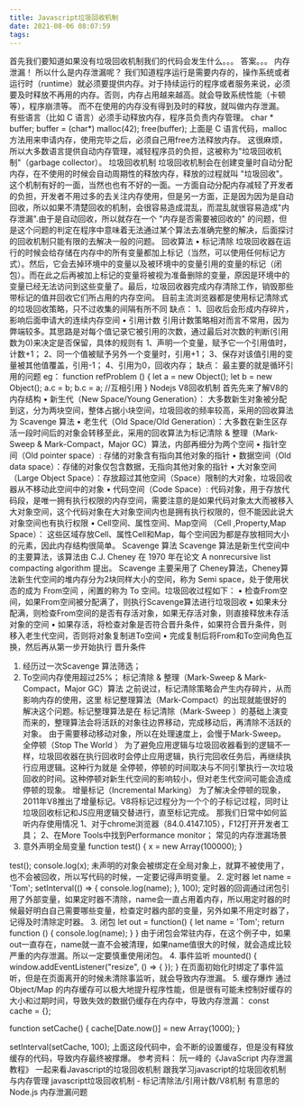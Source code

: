 ```yaml
---
title: Javascript垃圾回收机制
date: 2021-08-06 08:07:59
tags:
---
```

首先我们要知道如果没有垃圾回收机制我们的代码会发生什么。。。
答案。。。
内存泄漏！
所以什么是内存泄漏呢？
我们知道程序运行是需要内存的，操作系统或者运行时（runtime）就必须要提供内存。对于持续运行的程序或者服务来说，必须要及时释放不再用的内存。否则，内存占用越来越高。就会导致系统性能（卡顿等），程序崩溃等。
而不在使用的内存没有得到及时的释放，就叫做内存泄漏。
有些语言（比如 C 语言）必须手动释放内存，程序员负责内存管理。
char * buffer;
buffer = (char*) malloc(42);
free(buffer);
上面是 C 语言代码，malloc方法用来申请内存，使用完毕之后，必须自己用free方法释放内存。
这很麻烦，所以大多数语言提供自动内存管理，减轻程序员的负担，这被称为"垃圾回收机制"（garbage collector）。
垃圾回收机制
垃圾回收机制会在创建变量时自动分配内存，在不使用的时候会自动周期性的释放内存，释放的过程就叫 "垃圾回收"。这个机制有好的一面，当然也也有不好的一面。一方面自动分配内存减轻了开发者的负担，开发者不用过多的去关注内存使用，但是另一方面，正是因为因为是自动回收，所以如果不清楚回收的机制，会很容易造成混乱，而混乱就很容易造成"内存泄漏".由于是自动回收，所以就存在一个 "内存是否需要被回收的" 的问题，但是这个问题的判定在程序中意味着无法通过某个算法去准确完整的解决，后面探讨的回收机制只能有限的去解决一般的问题。
回收算法
• 标记清除
垃圾回收器在运行的时候会给存储在内存中的所有变量都加上标记（当然，可以使用任何标记方式）。然后，它会去掉环境中的变量以及被环境中的变量引用的变量的标记（闭包）。而在此之后再被加上标记的变量将被视为准备删除的变量，原因是环境中的变量已经无法访问到这些变量了。最后，垃圾回收器完成内存清除工作，销毁那些带标记的值并回收它们所占用的内存空间。
目前主流浏览器都是使用标记清除式的垃圾回收策略，只不过收集的间隔有所不同
缺点：
1、回收后会形成内存碎片，影响后面申请大的连续内存空间
• 引用计数
引用计数策略相对而言不常用，因为弊端较多。其思路是对每个值记录它被引用的次数，通过最后对次数的判断(引用数为0)来决定是否保留，具体的规则有
1、声明一个变量，赋予它一个引用值时，计数+1；
2、同一个值被赋予另外一个变量时，引用+1；
3、保存对该值引用的变量被其他值覆盖，引用-1；
4、引用为0，回收内存；
缺点：
最主要的就是循环引用的问题
eg：
function refProblem () {
    let a = new Object();
    let b = new Object();
    a.c = b;
    b.c = a;  //互相引用
}
Nodejs V8回收机制
首先先来了解V8的内存结构
• 新生代（New Space/Young Generation）： 大多数新生对象被分配到这，分为两块空间，整体占据小块空间，垃圾回收的频率较高，采用的回收算法为 Scavenge 算法
• 老生代（Old Space/Old Generation）：大多数在新生区存活一段时间后的对象会转移至此，采用的回收算法为标记清除 & 整理（Mark-Sweep & Mark-Compact，Major GC）算法，内部再细分为两个空间
• 指针空间（Old pointer space）: 存储的对象含有指向其他对象的指针
• 数据空间（Old data space）：存储的对象仅包含数据，无指向其他对象的指针
• 大对象空间（Large Object Space）：存放超过其他空间（Space）限制的大对象，垃圾回收器从不移动此空间中的对象
• 代码空间（Code Space）: 代码对象，用于存放代码段，是唯一拥有执行权限的内存空间，需要注意的是如果代码对象太大而被移入大对象空间，这个代码对象在大对象空间内也是拥有执行权限的，但不能因此说大对象空间也有执行权限
• Cell空间、属性空间、Map空间 （Cell ,Property,Map Space）： 这些区域存放Cell、属性Cell和Map，每个空间因为都是存放相同大小的元素，因此内存结构很简单。
Scavenge 算法
Scavenge 算法是新生代空间中的主要算法，该算法由 C.J. Cheney 在 1970 年在论文 A nonrecursive list compacting algorithm 提出。
Scavenge 主要采用了 Cheney算法，Cheney算法新生代空间的堆内存分为2块同样大小的空间，称为 Semi space，处于使用状态的成为 From空间 ，闲置的称为 To 空间。垃圾回收过程如下：
• 检查From空间，如果From空间被分配满了，则执行Scavenge算法进行垃圾回收
• 如果未分配满，则检查From空间的是否有存活对象，如果无存活对象，则直接释放未存活对象的空间
• 如果存活，将检查对象是否符合晋升条件，如果符合晋升条件，则移入老生代空间，否则将对象复制进To空间
• 完成复制后将From和To空间角色互换，然后再从第一步开始执行
晋升条件
1. 经历过一次Scavenge 算法筛选；
2. To空间内存使用超过25%；
标记清除 & 整理（Mark-Sweep & Mark-Compact，Major GC）算法
之前说过，标记清除策略会产生内存碎片，从而影响内存的使用，这里 标记整理算法（Mark-Compact）的出现就能很好的解决这个问题。标记整理算法是在 标记清除（Mark-Sweep ）的基础上演变而来的，整理算法会将活跃的对象往边界移动，完成移动后，再清除不活跃的对象。
由于需要移动移动对象，所以在处理速度上，会慢于Mark-Sweep。
全停顿（Stop The World ）
为了避免应用逻辑与垃圾回收器看到的逻辑不一样，垃圾回收器在执行回收时会停止应用逻辑，执行完回收任务后，再继续执行应用逻辑。这种行为就是 全停顿，停顿的时间取决与不同引擎执行一次垃圾回收的时间。这种停顿对新生代空间的影响较小，但对老生代空间可能会造成停顿的现象。
增量标记（Incremental Marking）
为了解决全停顿的现象，2011年V8推出了增量标记。V8将标记过程分为一个个的子标记过程，同时让垃圾回收标记和JS应用逻辑交替进行，直至标记完成。
那我们日常中如何监听内存使用情况
1、对于chrome浏览器（84.0.4147.105），F12打开开发者工具；
2、在More Tools中找到Performance monitor；
常见的内存泄漏场景
1. 意外声明全局变量
function test() {      x = new Array(100000);
    }
     
test();
console.log(x);
未声明的对象会被绑定在全局对象上，就算不被使用了，也不会被回收，所以写代码的时候，一定要记得声明变量。
2. 定时器
let name = 'Tom';
setInterval(() => {
  console.log(name);
}, 100);
定时器的回调通过闭包引用了外部变量，如果定时器不清除，name会一直占用着内存，所以用定时器的时候最好明白自己需要哪些变量，检查定时器内部的变量，另外如果不用定时器了，记得及时清除定时器。
3. 闭包
let out = function() {
    let name = 'Tom';
    return function () {
      console.log(name);
    }
}
由于闭包会常驻内存，在这个例子中，如果out一直存在，name就一直不会被清理，如果name值很大的时候，就会造成比较严重的内存泄漏。所以一定要慎重使用闭包。
4. 事件监听
mounted() {
    window.addEventListener("resize", () => {
    });
}
在页面初始化时绑定了事件监听，但是在页面离开的时候未清除事监听，就会导致内存泄漏。
5. 缓存爆炸
通过 Object/Map 的内存缓存可以极大地提升程序性能，但是很有可能未控制好缓存的大小和过期时间，导致失效的数据仍缓存在内存中，导致内存泄漏：
const cache = {};
 
function setCache() {
  cache[Date.now()] = new Array(1000);
}
 
setInterval(setCache, 100);
上面这段代码中，会不断的设置缓存，但是没有释放缓存的代码，导致内存最终被撑爆。
参考资料：
阮一峰的《JavaScript 内存泄漏教程》
一起来看Javascript的垃圾回收机制
跟我学习javascript的垃圾回收机制与内存管理
javascript垃圾回收机制 - 标记清除法/引用计数/V8机制
有意思的 Node.js 内存泄漏问题